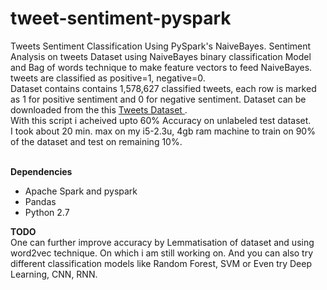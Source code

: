 # tweet-sentiment-pyspark
Tweets Sentiment Classification Using PySpark's NaiveBayes.
Sentiment Analysis on tweets Dataset using NaiveBayes binary classification Model and Bag of words technique to make feature vectors to feed NaiveBayes.
<br>
tweets are classified as positive=1, negative=0.
<br>
Dataset contains contains 1,578,627 classified tweets, each row is marked as 1 for positive sentiment and 0 for negative sentiment. Dataset can be downloaded from the this <a href="http://thinknook.com/wp-content/uploads/2012/09/Sentiment-Analysis-Dataset.zip">Tweets Dataset </a>.
<br>
With this script i acheived upto 60% Accuracy on unlabeled test dataset.
<br>
I took about 20 min. max on my i5-2.3u, 4gb ram machine to train on 90% of the dataset and test on remaining 10%.

<br>
<b>Dependencies</b>
<br>
<ul>
<li>
Apache Spark and pyspark
</li>
<li>
Pandas
</li>

<li>
Python 2.7
</li>
</ul>
<b>TODO</b>
<br>
One can further improve accuracy by Lemmatisation of dataset and using word2vec technique. On which i am still working on. And you can also try different classification models like Random Forest, SVM or Even try Deep Learning, CNN, RNN.
